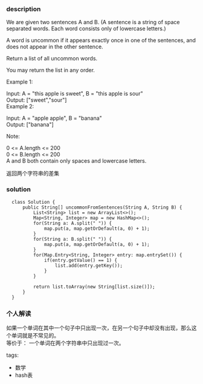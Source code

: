 ### description    
  We are given two sentences A and B.  (A sentence is a string of space separated words.  Each word consists only of lowercase letters.)  
    
  A word is uncommon if it appears exactly once in one of the sentences, and does not appear in the other sentence.  
    
  Return a list of all uncommon words.   
    
  You may return the list in any order.  
    
     
    
  Example 1:  
    
  Input: A = "this apple is sweet", B = "this apple is sour"  
  Output: ["sweet","sour"]  
  Example 2:  
    
  Input: A = "apple apple", B = "banana"  
  Output: ["banana"]  
     
    
  Note:  
    
  0 <= A.length <= 200  
  0 <= B.length <= 200  
  A and B both contain only spaces and lowercase letters.  
    
  返回两个字符串的差集  
### solution    
```    
  class Solution {  
      public String[] uncommonFromSentences(String A, String B) {  
          List<String> list = new ArrayList<>();  
          Map<String, Integer> map = new HashMap<>();  
          for(String a: A.split(" ")) {  
              map.put(a, map.getOrDefault(a, 0) + 1);  
          }  
          for(String a: B.split(" ")) {  
              map.put(a, map.getOrDefault(a, 0) + 1);  
          }  
          for(Map.Entry<String, Integer> entry: map.entrySet()) {  
              if(entry.getValue() == 1) {  
                  list.add(entry.getKey());  
              }  
          }  
            
          return list.toArray(new String[list.size()]);  
      }  
  }  
```    
    
### 个人解读    
  如果一个单词在其中一个句子中只出现一次，在另一个句子中却没有出现，那么这个单词就是不常见的。  
  等价于： 一个单词在两个字符串中只出现过一次。  
    
    
tags:    
  -  数学  
  -  hash表  
